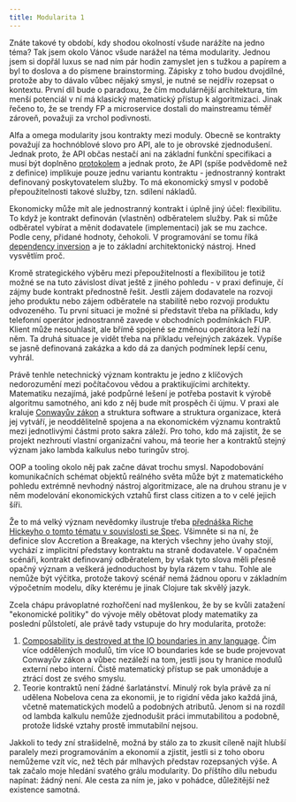 ```yaml
---
title: Modularita 1
---
```


Znáte takové ty období, kdy shodou okolností všude narážíte na jedno téma?  Tak jsem okolo Vánoc všude narážel na téma modularity. Jednou jsem si dopřál luxus se nad ním pár hodin zamyslet jen s tužkou a papírem a byl to doslova a do písmene brainstorming. Zápisky z toho budou dvojdílné, protože aby to dávalo vůbec nějaký smysl, je nutné se nejdřív rozepsat o kontextu. První díl bude o paradoxu, že čím modulárnější architektura, tím menší potenciál v ní má klasický matematický přístup k algoritmizaci. Jinak řečeno to, že se trendy FP a microservice dostali do mainstreamu téměř zároveň, považuji za vrchol podivnosti.

Alfa a omega modularity jsou kontrakty mezi moduly. Obecně se kontrakty považují za hochnóblové slovo pro API, ale to je obrovské zjednodušení. Jednak proto, že API občas nestačí ani na základní funkční specifikaci a musí být doplněno [protokolem][datalog] a jednak proto, že API (spíše podvědomě než z definice) implikuje pouze jednu variantu kontraktu - jednostranný kontrakt definovaný poskytovatelem služby. To má ekonomický smysl v podobě přepoužitelnosti takové služby, tzn. sdílení nákladů.

Ekonomicky může mít ale jednostranný kontrakt i úplně jiný účel: flexibilitu. To když je kontrakt definován (vlastněn) odběratelem služby. Pak si může odběratel vybírat a měnit dodavatele (implementaci) jak se mu zachce. Podle ceny, přidané hodnoty, čehokoli. V programování se tomu říká [dependency inversion][inversion] a je to základní architektonický nástroj. Hned vysvětlím proč.

Kromě strategického výběru mezi přepoužitelností a flexibilitou je totiž možné se na tuto závislost dívat ještě z jiného pohledu - v praxi definuje, čí zájmy bude kontrakt přednostně řešit. Jestli zájem dodavatele na rozvoji jeho produktu nebo zájem odběratele na stabilitě nebo rozvoji produktu odvozeného. Tu první situaci je možné si představit třeba na příkladu, kdy telefonní operátor jednostranně zavede v obchodních podmínkách FUP. Klient může nesouhlasit, ale břímě spojené se změnou operátora leží na něm. Ta druhá situace je vidět třeba na příkladu veřejných zakázek. Vypíše se jasně definovaná zakázka a kdo dá za daných podmínek lepší cenu, vyhrál.

Právě tenhle netechnický význam kontraktu je jedno z klíčových nedorozumění mezi počítačovou vědou a praktikujícími architekty. Matematiku nezajímá, jaké podpůrné lešení je potřeba postavit k výrobě algoritmu samotného, ani kdo z něj bude mít prospěch či újmu. V praxi ale kraluje [Conwayův zákon][conway] a struktura software a struktura organizace, která jej vytváří, je neoddělitelně spojena a na ekonomickém významu kontraktů mezi jednotlivými částmi proto sakra záleží. Pro toho, kdo má zajistit, že se projekt nezhroutí vlastní organizační vahou, má teorie her a kontraktů stejný význam jako lambda kalkulus nebo turingův stroj.

OOP a tooling okolo něj pak začne dávat trochu smysl. Napodobování komunikačních schémat objektů reálného světa může být z matematického pohledu extrémně nevhodný nástroj algoritmizace, ale na druhou stranu je v něm modelování ekonomických vztahů first class citizen a to v celé jejich šíři.

Že to má velký význam nevědomky ilustruje třeba [přednáška Riche Hickeyho o tomto tématu v souvislosti se Spec][spec]. Všimněte si na ní, že definice slov Accretion a Breakage, na kterých všechny jeho úvahy stojí, vychází z implicitní představy kontraktu na straně dodavatele. V opačném scénáři, kontrakt definovaný odběratelem, by však tyto slova měli přesně opačný význam a veškerá jednoduchost by byla rázem v tahu. Tohle ale nemůže být výčitka, protože takový scénář nemá žádnou oporu v základním výpočetním modelu, díky kterému je jinak Clojure tak skvělý jazyk.

Zcela chápu právoplatné rozhořčení nad myšlenkou, že by se kvůli zatažení "ekonomické politiky" do vývoje měly obětovat plody matematiky za poslední půlstoletí, ale právě tady vstupuje do hry modularita, protože:

1. [Composability is destroyed at the IO boundaries in any language][composability]. Čím více oddělených modulů, tím více IO boundaries kde se bude projevovat Conwayův zákon a vůbec nezáleží na tom, jestli jsou ty hranice modulů externí nebo interní. Čistě matematický přístup se pak umonáduje a ztrácí dost ze svého smyslu.
2. Teorie kontraktů není žádné šarlatánství. Minulý rok byla právě za ní udělena Nobelova cena za ekonomii, je to rigidní věda jako každá jiná, včetně matematických modelů a podobných atributů. Jenom si na rozdíl od lambda kalkulu nemůže zjednodušit práci immutabilitou a podobně, protože lidské vztahy prostě immutabilní nejsou.

Jakkoli to tedy zní strašidelně, možná by stálo za to zkusit cíleně najít hlubší paralely mezi programováním a ekonomií a zjistit, jestli si z toho oboru nemůžeme vzít víc, než těch pár mlhavých představ rozepsaných výše. A tak začalo moje hledání svatého grálu modularity. Do příštího dílu nebudu napínat: žádný není. Ale cesta za ním je, jako v pohádce, důležitější než existence samotná.

[inversion]: https://en.wikipedia.org/wiki/Dependency_inversion_principle
[datalog]: https://www.youtube.com/watch?v=R2Aa4PivG0g
[spec]: https://www.youtube.com/watch?v=oyLBGkS5ICk
[conway]: https://en.wikipedia.org/wiki/Conway's_law
[composability]: https://pchiusano.github.io/2017-01-20/why-not-haskell.html
